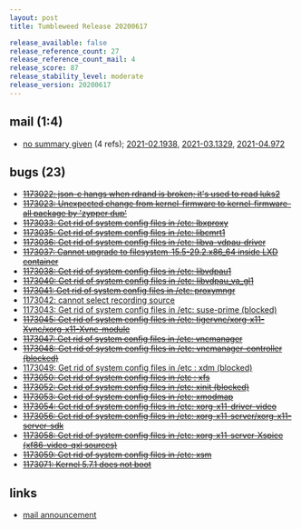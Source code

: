 ```yaml
---
layout: post
title: Tumbleweed Release 20200617

release_available: false
release_reference_count: 27
release_reference_count_mail: 4
release_score: 87
release_stability_level: moderate
release_version: 20200617
---
```


## mail (1:4)

- [no summary given](https://github.com/boombatower/tumbleweed-review/issues/10) (4 refs); [2021-02.1938](https://github.com/boombatower/tumbleweed-review/issues/10), [2021-03.1329](https://github.com/boombatower/tumbleweed-review/issues/10), [2021-04.972](https://github.com/boombatower/tumbleweed-review/issues/10)

## bugs (23)

<!--more-->

- ~~[1173022: json-c hangs when rdrand is broken; it's used to read luks2](https://bugzilla.opensuse.org/show_bug.cgi?id=1173022)~~
- ~~[1173023: Unexpected change from kernel-firmware to kernel-firmware-all package by 'zypper dup'](https://bugzilla.opensuse.org/show_bug.cgi?id=1173023)~~
- ~~[1173033: Get rid of system config files in /etc: lbxproxy](https://bugzilla.opensuse.org/show_bug.cgi?id=1173033)~~
- ~~[1173035: Get rid of system config files in /etc: libcmrt1](https://bugzilla.opensuse.org/show_bug.cgi?id=1173035)~~
- ~~[1173036: Get rid of system config files in /etc: libva-vdpau-driver](https://bugzilla.opensuse.org/show_bug.cgi?id=1173036)~~
- ~~[1173037: Cannot upgrade to filesystem-15.5-29.2.x86_64 inside LXD container](https://bugzilla.opensuse.org/show_bug.cgi?id=1173037)~~
- ~~[1173038: Get rid of system config files in /etc: libvdpau1](https://bugzilla.opensuse.org/show_bug.cgi?id=1173038)~~
- ~~[1173040: Get rid of system config files in /etc: libvdpau_va_gl1](https://bugzilla.opensuse.org/show_bug.cgi?id=1173040)~~
- ~~[1173041: Get rid of system config files in /etc: proxymngr](https://bugzilla.opensuse.org/show_bug.cgi?id=1173041)~~
- [1173042: cannot select recording source](https://bugzilla.opensuse.org/show_bug.cgi?id=1173042)
- [1173043: Get rid of system config files in /etc: suse-prime (blocked)](https://bugzilla.opensuse.org/show_bug.cgi?id=1173043)
- ~~[1173045: Get rid of system config files in /etc: tigervnc/xorg-x11-Xvnc/xorg-x11-Xvnc-module](https://bugzilla.opensuse.org/show_bug.cgi?id=1173045)~~
- ~~[1173047: Get rid of system config files in /etc: vncmanager](https://bugzilla.opensuse.org/show_bug.cgi?id=1173047)~~
- ~~[1173048: Get rid of system config files in /etc: vncmanager-controller (blocked)](https://bugzilla.opensuse.org/show_bug.cgi?id=1173048)~~
- [1173049: Get rid of system config files in /etc : xdm (blocked)](https://bugzilla.opensuse.org/show_bug.cgi?id=1173049)
- ~~[1173050: Get rid of system config files in /etc : xfs](https://bugzilla.opensuse.org/show_bug.cgi?id=1173050)~~
- ~~[1173052: Get rid of system config files in /etc: xinit (blocked)](https://bugzilla.opensuse.org/show_bug.cgi?id=1173052)~~
- ~~[1173053: Get rid of system config files in /etc: xmodmap](https://bugzilla.opensuse.org/show_bug.cgi?id=1173053)~~
- ~~[1173054: Get rid of system config files in /etc: xorg-x11-driver-video](https://bugzilla.opensuse.org/show_bug.cgi?id=1173054)~~
- ~~[1173056: Get rid of system config files in /etc: xorg-x11-server/xorg-x11-server-sdk](https://bugzilla.opensuse.org/show_bug.cgi?id=1173056)~~
- ~~[1173058: Get rid of system config files in /etc: xorg-x11-server-Xspice (xf86-video-qxl sources)](https://bugzilla.opensuse.org/show_bug.cgi?id=1173058)~~
- ~~[1173059: Get rid of system config files in /etc: xsm](https://bugzilla.opensuse.org/show_bug.cgi?id=1173059)~~
- ~~[1173071: Kernel 5.7.1 does not boot](https://bugzilla.opensuse.org/show_bug.cgi?id=1173071)~~



## links

- [mail announcement](https://github.com/boombatower/tumbleweed-review/issues/10)
